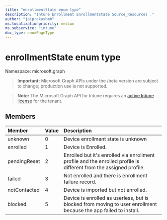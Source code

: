 ```yaml
---
title: "enrollmentState enum type"
description: "Intune Enrollment Enrollmentstate Source_Resources ."
author: "jaiprakashmb"
ms.localizationpriority: medium
ms.subservice: "intune"
doc_type: enumPageType
---
```


# enrollmentState enum type

Namespace: microsoft.graph
> **Important:** Microsoft Graph APIs under the /beta version are subject to change; production use is not supported.

> **Note:** The Microsoft Graph API for Intune requires an [active Intune license](https://go.microsoft.com/fwlink/?linkid=839381) for the tenant.




## Members
|Member|Value|Description|
|:---|:---|:---|
|unknown|0|Device enrollment state is unknown|
|enrolled|1|Device is Enrolled.|
|pendingReset|2|Enrolled but it's enrolled via enrollment profile and the enrolled profile is different from the assigned profile.|
|failed|3|Not enrolled and there is enrollment failure record.|
|notContacted|4|Device is imported but not enrolled.|
|blocked|5|Device is enrolled as userless, but is blocked from moving to user enrollment because the app failed to install.|
